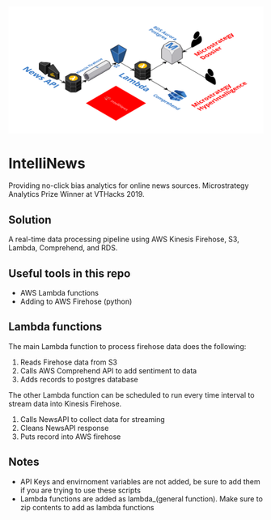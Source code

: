 ![Our stack](stack.png)

# IntelliNews
Providing no-click bias analytics for online news sources. Microstrategy Analytics Prize Winner at VTHacks 2019. 

## Solution

A real-time data processing pipeline using AWS Kinesis Firehose, S3, Lambda, Comprehend, and RDS.

## Useful tools in this repo

- AWS Lambda functions
- Adding to AWS Firehose (python)

## Lambda functions

The main Lambda function to process firehose data does the following:
1. Reads Firehose data from S3
2. Calls AWS Comprehend API to add sentiment to data
3. Adds records to postgres database


The other Lambda function can be scheduled to run every time interval to stream data into Kinesis Firehose.
1. Calls NewsAPI to collect data for streaming
2. Cleans NewsAPI response
3. Puts record into AWS firehose

## Notes

- API Keys and envirnoment variables are not added, be sure to add them if you are trying to use these scripts
- Lambda functions are added as lambda_(general function). Make sure to zip contents to add as lambda functions
